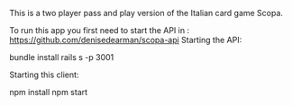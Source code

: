 This is a two player pass and play version of the Italian card game Scopa.

To run this app you first need to start the API in :
https://github.com/denisedearman/scopa-api
Starting the API:

bundle install
rails s -p 3001

Starting this client:

npm install
npm start

